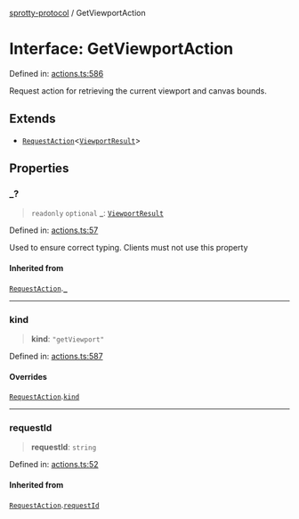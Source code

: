 
[sprotty-protocol](../globals) / GetViewportAction

# Interface: GetViewportAction

Defined in: [actions.ts:586](https://github.com/eclipse-sprotty/sprotty/blob/f9b2433481cc27a1ac0c92d525a92039ae7f6c76/packages/sprotty-protocol/src/actions.ts#L586)

Request action for retrieving the current viewport and canvas bounds.

## Extends

- [`RequestAction`](../Interface.RequestAction)\<[`ViewportResult`](../Interface.ViewportResult)\>

## Properties

### \_?

> `readonly` `optional` **\_**: [`ViewportResult`](../Interface.ViewportResult)

Defined in: [actions.ts:57](https://github.com/eclipse-sprotty/sprotty/blob/f9b2433481cc27a1ac0c92d525a92039ae7f6c76/packages/sprotty-protocol/src/actions.ts#L57)

Used to ensure correct typing. Clients must not use this property

#### Inherited from

[`RequestAction`](../Interface.RequestAction).[`_`](../Interface.RequestAction.md#_)

***

### kind

> **kind**: `"getViewport"`

Defined in: [actions.ts:587](https://github.com/eclipse-sprotty/sprotty/blob/f9b2433481cc27a1ac0c92d525a92039ae7f6c76/packages/sprotty-protocol/src/actions.ts#L587)

#### Overrides

[`RequestAction`](../Interface.RequestAction).[`kind`](../Interface.RequestAction.md#kind)

***

### requestId

> **requestId**: `string`

Defined in: [actions.ts:52](https://github.com/eclipse-sprotty/sprotty/blob/f9b2433481cc27a1ac0c92d525a92039ae7f6c76/packages/sprotty-protocol/src/actions.ts#L52)

#### Inherited from

[`RequestAction`](../Interface.RequestAction).[`requestId`](../Interface.RequestAction.md#requestid)
